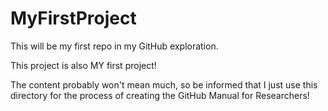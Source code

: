 # MyFirstProject
This will be my first repo in my GitHub exploration.

This project is also MY first project!

The content probably won't mean much, so be informed that I just use this directory for the process of creating the GitHub Manual for Researchers!
